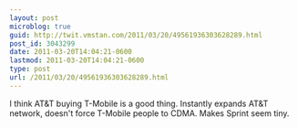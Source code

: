 ```yaml
---
layout: post
microblog: true
guid: http://twit.vmstan.com/2011/03/20/49561936303628289.html
post_id: 3043299
date: 2011-03-20T14:04:21-0600
lastmod: 2011-03-20T14:04:21-0600
type: post
url: /2011/03/20/49561936303628289.html
---
```

I think AT&T buying T-Mobile is a good thing. Instantly expands AT&T network, doesn't force T-Mobile people to CDMA. Makes Sprint seem tiny.
